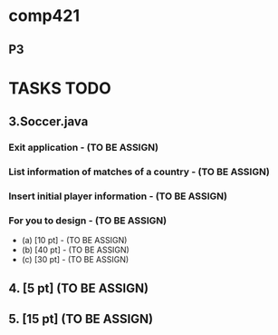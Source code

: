 # comp421

## P3

# TASKS TODO

## 3.Soccer.java

### Exit application - (TO BE ASSIGN)

### List information of matches of a country - (TO BE ASSIGN)

### Insert initial player information - (TO BE ASSIGN)

### For you to design - (TO BE ASSIGN)

* (a) [10 pt] - (TO BE ASSIGN)
* (b) [40 pt] - (TO BE ASSIGN)
* (c) [30 pt] - (TO BE ASSIGN)

## 4. [5 pt] (TO BE ASSIGN)

## 5. [15 pt] (TO BE ASSIGN)